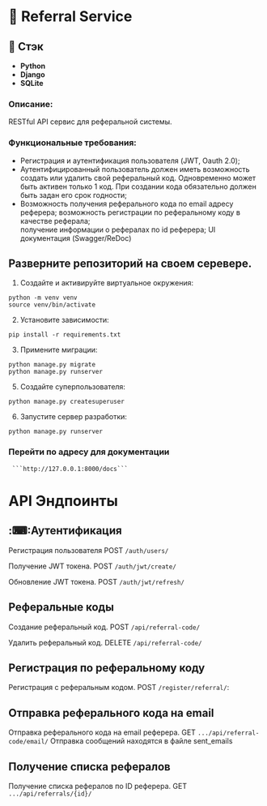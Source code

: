 # 🔗 Referral Service

## 📑 Стэк
- **Python**
- **Django**
- **SQLite**

### Описание:
 RESTful API сервис для реферальной системы.

### Функциональные требования:
- Регистрация и аутентификация пользователя (JWT, Oauth 2.0);
- Аутентифицированный пользователь должен иметь возможность создать или удалить свой реферальный код. Одновременно может быть активен только 1 код. При создании кода обязательно должен быть задан его срок годности;
- Возможность получения реферального кода по email адресу реферера;
возможность регистрации по реферальному коду в качестве реферала;	
получение информации о рефералах по id реферера;
UI документация (Swagger/ReDoc)

## Разверните репозиторий на своем серевере.
1. Создайте и активируйте виртуальное окружения:
```
python -m venv venv
source venv/bin/activate
```
2. Установите зависимости:
```
pip install -r requirements.txt
```
3. Примените миграции:
```
python manage.py migrate
python manage.py runserver
```
5. Создайте суперпользователя:
```
python manage.py createsuperuser
```
6. Запустите сервер разработки:
```
python manage.py runserver
```
### Перейти по адресу для документации
     ```http://127.0.0.1:8000/docs```

# API Эндпоинты

## :⌨:Аутентификация
Регистрация пользователя
POST  ```/auth/users/```

Получение JWT токена.
POST ```/auth/jwt/create/```

Обновление JWT токена.
POST ```/auth/jwt/refresh/```

## Реферальные коды
Создание реферальный код.
POST ```/api/referral-code/```

Удалить реферальный код.
DELETE ```/api/referral-code/```

## Регистрация по реферальному коду
Регистрация с реферальным кодом.
POST ```/register/referral/```: 

## Отправка реферального кода на email
Отправка реферального кода на email реферера.
GET ```.../api/referral-code/email/```
Отправка сообщений находятся в файле sent_emails

## Получение списка рефералов
Получение списка рефералов по ID реферера.
GET ```.../api/referrals/{id}/```



